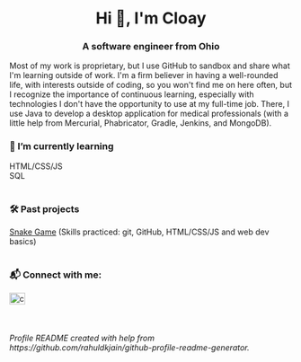 <h1 align="center">Hi 👋, I'm Cloay</h1>
<h3 align="center">A software engineer from Ohio</h3>

Most of my work is proprietary, but I use GitHub to sandbox and share what I'm learning outside of work. I'm a firm believer in having a well-rounded life, with interests outside of coding, so you won't find me on here often, but I recognize the importance of continuous learning, especially with technologies I don't have the opportunity to use at my full-time job. There, I use Java to develop a desktop application for medical professionals (with a little help from Mercurial, Phabricator, Gradle, Jenkins, and MongoDB).

<h3>🌱 I’m currently learning</h3>
HTML/CSS/JS</br>
SQL
<br></br>

<h3>🛠️ Past projects</h3>
<a href="https://github.com/cloaym/SnakeGame">Snake Game</a> (Skills practiced: git, GitHub, HTML/CSS/JS and web dev basics)
<br></br>

<h3 align="left">📬 Connect with me:</h3>
<p align="left">
<a href="https://linkedin.com/in/cloaymaier" target="blank"><img align="center" src="https://raw.githubusercontent.com/rahuldkjain/github-profile-readme-generator/master/src/images/icons/Social/linked-in-alt.svg" alt="cloaymaier" height="21" width="28" /></a>
<br></br>
<br></br>
<i>Profile README created with help from https://github.com/rahuldkjain/github-profile-readme-generator.</i>
